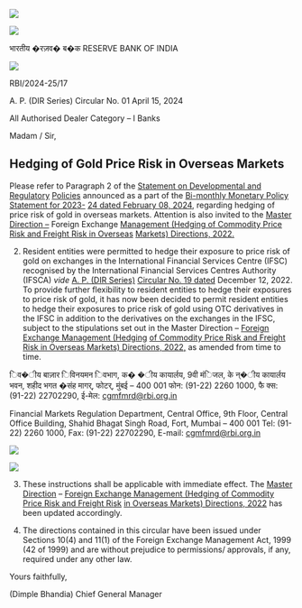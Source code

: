 ![](_page_0_Picture_0.jpeg)

![](_page_0_Picture_1.jpeg)

भारतीय �रज़व� ब�क RESERVE BANK OF INDIA

![](_page_0_Picture_3.jpeg)

RBI/2024-25/17

A. P. (DIR Series) Circular No. 01 April 15, 2024

All Authorised Dealer Category – I Banks

Madam / Sir,

## **Hedging of Gold Price Risk in Overseas Markets**

Please refer to Paragraph 2 of the [Statement on Developmental and Regulatory](https://www.rbi.org.in/Scripts/BS_PressReleaseDisplay.aspx?prid=57276)  [Policies](https://www.rbi.org.in/Scripts/BS_PressReleaseDisplay.aspx?prid=57276) announced as a part of the [Bi-monthly Monetary Policy Statement for 2023-](https://www.rbi.org.in/Scripts/BS_PressReleaseDisplay.aspx?prid=57275) [24 dated February 08, 2024,](https://www.rbi.org.in/Scripts/BS_PressReleaseDisplay.aspx?prid=57275) regarding hedging of price risk of gold in overseas markets. Attention is also invited to the [Master Direction –](https://www.rbi.org.in/Scripts/BS_ViewMasDirections.aspx?id=12427) Foreign Exchange [Management \(Hedging of Commodity Price Risk and Freight Risk in Overseas](https://www.rbi.org.in/Scripts/BS_ViewMasDirections.aspx?id=12427)  [Markets\) Directions, 2022.](https://www.rbi.org.in/Scripts/BS_ViewMasDirections.aspx?id=12427)

2. Resident entities were permitted to hedge their exposure to price risk of gold on exchanges in the International Financial Services Centre (IFSC) recognised by the International Financial Services Centres Authority (IFSCA) *vide* [A. P. \(DIR Series\)](https://www.rbi.org.in/Scripts/NotificationUser.aspx?Id=12423&Mode=0)  [Circular No. 19 dated](https://www.rbi.org.in/Scripts/NotificationUser.aspx?Id=12423&Mode=0) December 12, 2022. To provide further flexibility to resident entities to hedge their exposures to price risk of gold, it has now been decided to permit resident entities to hedge their exposures to price risk of gold using OTC derivatives in the IFSC in addition to the derivatives on the exchanges in the IFSC, subject to the stipulations set out in the Master Direction – [Foreign Exchange Management \(Hedging](https://www.rbi.org.in/Scripts/BS_ViewMasDirections.aspx?id=12427)  [of Commodity Price Risk and Freight Risk in Overseas Markets\) Directions, 2022,](https://www.rbi.org.in/Scripts/BS_ViewMasDirections.aspx?id=12427) as amended from time to time.

िव�ीय बाज़ार िविनयमन िवभाग, क� �ीय कायार्लय, 9वी मंिजल, के न्�ीय कायार्लय भवन, शहीद भगत �संह मागर्, फोटर्, मुंबई – 400 001 फोन: (91-22) 2260 1000, फै क्स: (91-22) 22702290, ई-मेल: cgmfmrd@rbi.org.in

Financial Markets Regulation Department, Central Office, 9th Floor, Central Office Building, Shahid Bhagat Singh Road, Fort, Mumbai – 400 001 Tel: (91-22) 2260 1000, Fax: (91-22) 22702290, E-mail: cgmfmrd@rbi.org.in

![](_page_0_Picture_14.jpeg)

![](_page_1_Picture_0.jpeg)

3. These instructions shall be applicable with immediate effect. The [Master Direction](https://www.rbi.org.in/Scripts/BS_ViewMasDirections.aspx?id=12427)  – [Foreign Exchange Management \(Hedging of Commodity Price Risk and Freight Risk](https://www.rbi.org.in/Scripts/BS_ViewMasDirections.aspx?id=12427)  [in Overseas Markets\) Directions, 2022](https://www.rbi.org.in/Scripts/BS_ViewMasDirections.aspx?id=12427) has been updated accordingly.

4. The directions contained in this circular have been issued under Sections 10(4) and 11(1) of the Foreign Exchange Management Act, 1999 (42 of 1999) and are without prejudice to permissions/ approvals, if any, required under any other law.

Yours faithfully,

(Dimple Bhandia) Chief General Manager